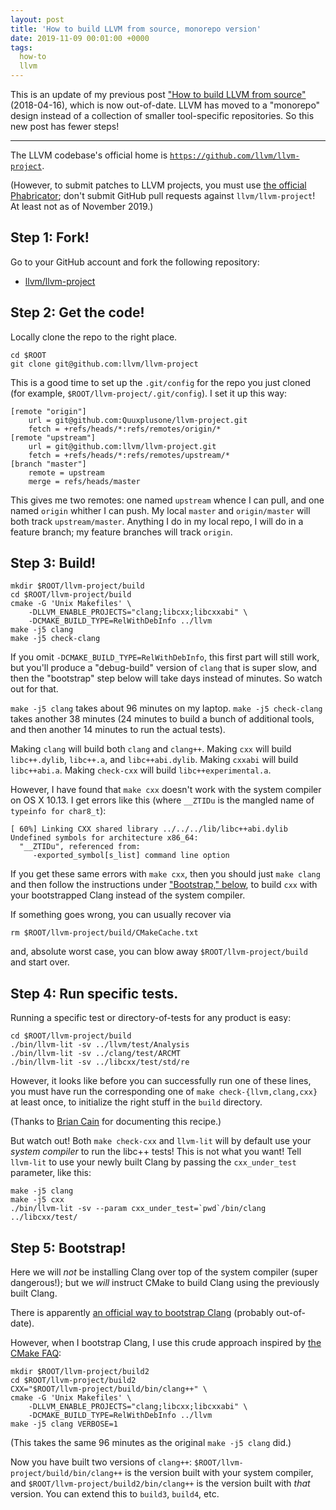```yaml
---
layout: post
title: 'How to build LLVM from source, monorepo version'
date: 2019-11-09 00:01:00 +0000
tags:
  how-to
  llvm
---
```


This is an update of my previous post
["How to build LLVM from source"](/blog/2018/04/16/building-llvm-from-source) (2018-04-16),
which is now out-of-date. LLVM has moved to a "monorepo" design instead of a collection
of smaller tool-specific repositories. So this new post has fewer steps!

----

The LLVM codebase's official home is [`https://github.com/llvm/llvm-project`](https://github.com/llvm/llvm-project).

(However, to submit patches to LLVM projects, you must use
[the official Phabricator](https://reviews.llvm.org/differential/diff/create/);
don't submit GitHub pull requests against `llvm/llvm-project`!
At least not as of November 2019.)


## Step 1: Fork!

Go to your GitHub account and fork the following repository:

- [llvm/llvm-project](https://github.com/llvm/llvm-project)


## Step 2: Get the code!

Locally clone the repo to the right place.

    cd $ROOT
    git clone git@github.com:llvm/llvm-project

This is a good time to set up the `.git/config` for the repo
you just cloned (for example, `$ROOT/llvm-project/.git/config`).
I set it up this way:

    [remote "origin"]
        url = git@github.com:Quuxplusone/llvm-project.git
        fetch = +refs/heads/*:refs/remotes/origin/*
    [remote "upstream"]
        url = git@github.com:llvm/llvm-project.git
        fetch = +refs/heads/*:refs/remotes/upstream/*
    [branch "master"]
        remote = upstream
        merge = refs/heads/master

This gives me two remotes: one named `upstream` whence I can pull,
and one named `origin` whither I can push. My local `master` and `origin/master`
will both track `upstream/master`. Anything I do in my local repo, I will do in a
feature branch; my feature branches will track `origin`.


## Step 3: Build!

    mkdir $ROOT/llvm-project/build
    cd $ROOT/llvm-project/build
    cmake -G 'Unix Makefiles' \
        -DLLVM_ENABLE_PROJECTS="clang;libcxx;libcxxabi" \
        -DCMAKE_BUILD_TYPE=RelWithDebInfo ../llvm
    make -j5 clang
    make -j5 check-clang

If you omit `-DCMAKE_BUILD_TYPE=RelWithDebInfo`, this first part will still work, but you'll produce
a "debug-build" version of `clang` that is super slow, and then the "bootstrap" step below will
take days instead of minutes. So watch out for that.

`make -j5 clang` takes about 96 minutes on my laptop.
`make -j5 check-clang` takes another 38 minutes
(24 minutes to build a bunch of additional tools, and then another 14 minutes to run the actual tests).

Making `clang` will build both `clang` and `clang++`.
Making `cxx` will build `libc++.dylib`, `libc++.a`, and `libc++abi.dylib`.
Making `cxxabi` will build `libc++abi.a`.
Making `check-cxx` will build `libc++experimental.a`.

However, I have found that `make cxx` doesn't work with the system compiler on OS X 10.13.
I get errors like this (where `__ZTIDu` is the mangled name of `typeinfo for char8_t`):

    [ 60%] Linking CXX shared library ../../../lib/libc++abi.dylib
    Undefined symbols for architecture x86_64:
      "__ZTIDu", referenced from:
         -exported_symbol[s_list] command line option

If you get these same errors with `make cxx`, then you should just `make clang` and then follow the
instructions under ["Bootstrap," below](#step-5-bootstrap), to build `cxx` with your bootstrapped
Clang instead of the system compiler.

If something goes wrong, you can usually recover via

    rm $ROOT/llvm-project/build/CMakeCache.txt

and, absolute worst case, you can blow away `$ROOT/llvm-project/build` and start over.


## Step 4: Run specific tests.

Running a specific test or directory-of-tests for any product is easy:

    cd $ROOT/llvm-project/build
    ./bin/llvm-lit -sv ../llvm/test/Analysis
    ./bin/llvm-lit -sv ../clang/test/ARCMT
    ./bin/llvm-lit -sv ../libcxx/test/std/re

However, it looks like before you can successfully run one of these lines,
you must have run the corresponding one of `make check-{llvm,clang,cxx}`
at least once, to initialize the right stuff in the `build` directory.

(Thanks to [Brian Cain](http://lists.llvm.org/pipermail/llvm-dev/2018-May/123049.html)
for documenting this recipe.)

But watch out! Both `make check-cxx` and `llvm-lit` will by default use your *system compiler*
to run the libc++ tests! This is not what you want! Tell `llvm-lit` to use your newly built Clang
by passing the `cxx_under_test` parameter, like this:

    make -j5 clang
    make -j5 cxx
    ./bin/llvm-lit -sv --param cxx_under_test=`pwd`/bin/clang ../libcxx/test/


## Step 5: Bootstrap!

Here we will *not* be installing Clang over top of the system compiler
(super dangerous!); but we *will* instruct CMake to build Clang using
the previously built Clang.

There is apparently [an official way to bootstrap Clang](https://llvm.org/docs/AdvancedBuilds.html)
(probably out-of-date).

However, when I bootstrap Clang, I use this crude approach inspired by
[the CMake FAQ](https://gitlab.kitware.com/cmake/community/wikis/FAQ#how-do-i-use-a-different-compiler):

    mkdir $ROOT/llvm-project/build2
    cd $ROOT/llvm-project/build2
    CXX="$ROOT/llvm-project/build/bin/clang++" \
    cmake -G 'Unix Makefiles' \
        -DLLVM_ENABLE_PROJECTS="clang;libcxx;libcxxabi" \
        -DCMAKE_BUILD_TYPE=RelWithDebInfo ../llvm
    make -j5 clang VERBOSE=1

(This takes the same 96 minutes as the original `make -j5 clang` did.)

Now you have built two versions of `clang++`: `$ROOT/llvm-project/build/bin/clang++` is the version
built with your system compiler, and `$ROOT/llvm-project/build2/bin/clang++` is the version built with
_that_ version. You can extend this to `build3`, `build4`, etc.
